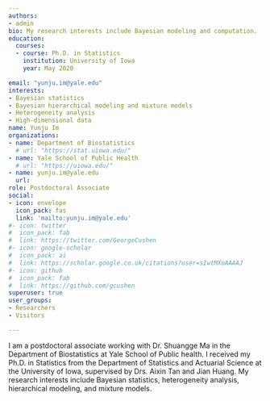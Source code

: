 ```yaml
---
authors:
- admin
bio: My research interests include Bayesian modeling and computation.
education:
  courses:
  - course: Ph.D. in Statistics
    institution: University of Iowa
    year: May 2020 

email: "yunju.im@yale.edu"
interests:
- Bayesian statistics
- Bayesian hierarchical modeling and mixture models
- Heterogeneity analysis
- High-dimensional data
name: Yunju Im
organizations: 
- name: Department of Biostatistics
  # url: "https://stat.uiowa.edu/"
- name: Yale School of Public Health
  # url: "https://uiowa.edu/"
- name: yunju.im@yale.edu
  url:
role: Postdoctoral Associate
social:
- icon: envelope
  icon_pack: fas
  link: 'mailto:yunju.im@yale.edu'
#- icon: twitter
#  icon_pack: fab
#  link: https://twitter.com/GeorgeCushen
#- icon: google-scholar
#  icon_pack: ai
#  link: https://scholar.google.co.uk/citations?user=sIwtMXoAAAAJ
#- icon: github
#  icon_pack: fab
#  link: https://github.com/gcushen
superuser: true
user_groups:
- Researchers
- Visitors

---
```

I am a postdoctoral associate working with Dr. Shuangge Ma in the Department of Biostatistics at Yale School of Public health. I received my Ph.D. in Statistics from the Department of Statistics and Actuarial Science at the University of Iowa, supervised by Drs. Aixin Tan and Jian Huang. My research interests include Bayesian statistics, heterogeneity analysis, hierarchical modeling, and mixture models.  
 
